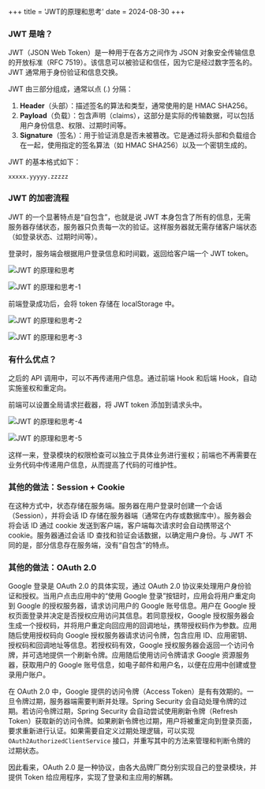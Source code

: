 +++
title = 'JWT的原理和思考'
date = 2024-08-30
+++

### JWT 是啥？

JWT（JSON Web Token）是一种用于在各方之间作为 JSON 对象安全传输信息的开放标准（RFC 7519）。该信息可以被验证和信任，因为它是经过数字签名的。JWT 通常用于身份验证和信息交换。

JWT 由三部分组成，通常以点 (.) 分隔：

1. **Header**（头部）：描述签名的算法和类型，通常使用的是 HMAC SHA256。
2. **Payload**（负载）：包含声明（claims），这部分是实际的传输数据，可以包括用户身份信息、权限、过期时间等。
3. **Signature**（签名）：用于验证消息是否未被篡改。它是通过将头部和负载组合在一起，使用指定的签名算法（如 HMAC SHA256）以及一个密钥生成的。

JWT 的基本格式如下：

```
xxxxx.yyyyy.zzzzz
```

### JWT 的加密流程

JWT 的一个显著特点是“自包含”，也就是说 JWT 本身包含了所有的信息，无需服务器存储状态，服务器只负责每一次的验证。这样服务器就无需存储客户端状态（如登录状态、过期时间等）。

登录时，服务端会根据用户登录信息和时间戳，返回给客户端一个 JWT token。

![JWT 的原理和思考](https://blog-1307107697.cos.ap-shanghai.myqcloud.com/JWT%20的原理和思考.png)

![JWT 的原理和思考-1](https://blog-1307107697.cos.ap-shanghai.myqcloud.com/JWT%20的原理和思考-1.png)

前端登录成功后，会将 token 存储在 localStorage 中。

![JWT 的原理和思考-2](https://blog-1307107697.cos.ap-shanghai.myqcloud.com/JWT%20的原理和思考-2.png)

![JWT 的原理和思考-3](https://blog-1307107697.cos.ap-shanghai.myqcloud.com/JWT%20的原理和思考-3.png)

### 有什么优点？

之后的 API 调用中，可以不再传递用户信息。通过前端 Hook 和后端 Hook，自动实施鉴权和重定向。

前端可以设置全局请求拦截器，将 JWT token 添加到请求头中。

![JWT 的原理和思考-4](https://blog-1307107697.cos.ap-shanghai.myqcloud.com/JWT%20的原理和思考-4.png)

![JWT 的原理和思考-5](https://blog-1307107697.cos.ap-shanghai.myqcloud.com/JWT%20的原理和思考-5.png)

这样一来，登录模块的权限检查可以独立于具体业务进行鉴权；前端也不再需要在业务代码中传递用户信息，从而提高了代码的可维护性。

### 其他的做法：Session + Cookie

在这种方式中，状态存储在服务端。服务器在用户登录时创建一个会话（Session），并将会话 ID 存储在服务器端（通常在内存或数据库中）。服务器会将会话 ID 通过 cookie 发送到客户端，客户端每次请求时会自动携带这个 cookie。服务器通过会话 ID 查找和验证会话数据，以确定用户身份。与 JWT 不同的是，部分信息存在服务端，没有“自包含”的特点。

### 其他的做法：OAuth 2.0

Google 登录是 OAuth 2.0 的具体实现，通过 OAuth 2.0 协议来处理用户身份验证和授权。当用户点击应用中的“使用 Google 登录”按钮时，应用会将用户重定向到 Google 的授权服务器，请求访问用户的 Google 账号信息。用户在 Google 授权页面登录并决定是否授权应用访问其信息。若同意授权，Google 授权服务器会生成一个授权码，并将用户重定向回应用的回调地址，携带授权码作为参数。应用随后使用授权码向 Google 授权服务器请求访问令牌，包含应用 ID、应用密钥、授权码和回调地址等信息。若授权码有效，Google 授权服务器会返回一个访问令牌，并可选地提供一个刷新令牌。应用随后使用访问令牌请求 Google 资源服务器，获取用户的 Google 账号信息，如电子邮件和用户名，以便在应用中创建或登录用户账户。

在 OAuth 2.0 中，Google 提供的访问令牌（Access Token）是有有效期的。一旦令牌过期，服务器端需要判断并处理。Spring Security 会自动处理令牌的过期。若访问令牌过期，Spring Security 会自动尝试使用刷新令牌（Refresh Token）获取新的访问令牌。如果刷新令牌也过期，用户将被重定向到登录页面，要求重新进行认证。如果需要自定义过期处理逻辑，可以实现 `OAuth2AuthorizedClientService` 接口，并重写其中的方法来管理和判断令牌的过期状态。

因此看来，OAuth 2.0 是一种协议，由各大品牌厂商分别实现自己的登录模块，并提供 Token 给应用程序，实现了登录和主应用的解耦。
